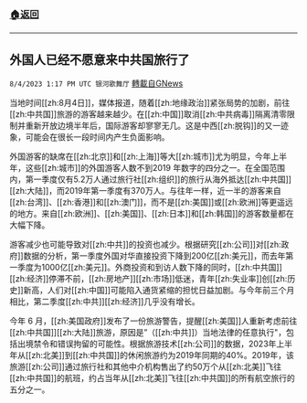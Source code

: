 ###  [:house:返回](README.md)
---


## 外国人已经不愿意来中共国旅行了
`8/4/2023 1:17 PM UTC 银河歌舞厅` [轉載自GNews](https://gnews.org/articles/1524364)

当地时间[[zh:8月4日]]，媒体报道，随着[[zh:地缘政治]]紧张局势的加剧，前往[[zh:中共国]]旅游的游客越来越少。在[[zh:中国]]取消[[zh:中共病毒]]隔离清零限制并重新开放边境半年后，国际游客却寥寥无几。这是中西[[zh:脱钩]]的又一迹象，可能会在很长一段时间内产生负面影响。

外国游客的缺席在[[zh:北京]]和[[zh:上海]]等大[[zh:城市]]尤为明显，今年上半年，这些[[zh:城市]]的外国游客人数不到2019 年数字的四分之一。在全国范围内，第一季度仅有5.2万人通过旅行社[[zh:组织]]的旅行从海外抵达[[zh:中共国]][[zh:大陆]]，而2019年第一季度有370万人。与往年一样，近一半的游客来自[[zh:台湾]]、[[zh:香港]]和[[zh:澳门]]，而不是[[zh:美国]]或[[zh:欧洲]]等更遥远的地方。来自[[zh:欧洲]]、[[zh:美国]]、[[zh:日本]]和[[zh:韩国]]的游客数量都在大幅下降。

游客减少也可能导致对[[zh:中共]]的投资也减少。根据研究[[zh:公司]]对[[zh:政府]]数据的分析，第一季度外国对华直接投资下降到200亿[[zh:美元]]，而去年第一季度为1000亿[[zh:美元]]。外商投资和到访人数下降的同时，[[zh:中共国]][[zh:经济]]停滞不前，[[zh:房地产]][[zh:市场]]低迷，青年[[zh:失业率]]创[[zh:历史]]新高，人们对[[zh:中国]]可能陷入通货紧缩的担忧日益加剧。与今年前三个月相比，第二季度[[zh:中共]][[zh:经济]]几乎没有增长。

今年 6 月，[[zh:美国政府]]发布了一份旅游警告，提醒[[zh:美国]]人重新考虑前往[[zh:中共国]][[zh:大陆]]旅游，原因是”（[[zh:中共]]）当地法律的任意执行"，包括出境禁令和错误拘留的可能性。根据旅游技术[[zh:公司]]的数据，2023年上半年从[[zh:北美]]到[[zh:中共国]]的休闲旅游约为2019年同期的40%。2019年，该旅游[[zh:公司]]通过旅行社和其他中介机构售出了约50万个从[[zh:北美]]飞往[[zh:中共国]]的航班，约占当年从[[zh:北美]]飞往[[zh:中共国]]的所有航空旅行的五分之一。

